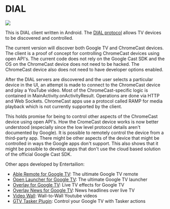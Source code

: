 DIAL
====
<p><img src="http://chromecast.entertailion.com/chromecastanimation100.gif"/></p>

<p>This is DIAL client written in Android. The <a href="http://www.dial-multiscreen.org/dial-protocol-specification">DIAL protocol</a> allows TV devices to be discovered and controlled.</p>

<p>The current version will discover both Google TV and ChromeCast devices. The client is a proof of concept for controlling ChromeCast devices using open API's. The current code does not rely on the Google Cast SDK and the OS on the ChromeCast device does not need to be hacked.
The ChromeCast device also does not need to have developer options enabled.
</p>

<p>After the DIAL servers are discovered and the user selects a particular device in the UI, an attempt is made to connect to the ChromeCast device and play a YouTube video.
Most of the ChromeCast-specific logic is contained in MainActivity.onActivityResult. 
Operations are done via HTTP and Web Sockets. ChromeCast apps use a protocol called RAMP for media playback which is not currently supported by the client.
</p>

<p>This holds promise for being to control other aspects of the ChromeCast device using open API's. How the CromeCast device works is now better understood (especially since the low level protocol details aren't documented by Google). 
It is possible to remotely control the device from a third-party app. There might be other aspects of the device that might be controlled in ways the Google apps don't support. 
This also shows that it might be possible to develop apps that don't use the cloud based solution of the official Google Cast SDK.﻿
</p>


<p>Other apps developed by Entertailion:
<ul>
<li><a href="https://play.google.com/store/apps/details?id=com.entertailion.android.tvremote">Able Remote for Google TV</a>: The ultimate Google TV remote</li>
<li><a href="https://play.google.com/store/apps/details?id=com.entertailion.android.launcher">Open Launcher for Google TV</a>: The ultimate Google TV launcher</li>
<li><a href="https://play.google.com/store/apps/details?id=com.entertailion.android.overlay">Overlay for Google TV</a>: Live TV effects for Google TV</li>
<li><a href="https://play.google.com/store/apps/details?id=com.entertailion.android.overlaynews">Overlay News for Google TV</a>: News headlines over live TV</li>
<li><a href="https://play.google.com/store/apps/details?id=com.entertailion.android.videowall">Video Wall</a>: Wall-to-Wall Youtube videos</li>
<li><a href="https://play.google.com/store/apps/details?id=com.entertailion.android.tasker">GTV Tasker Plugin</a>: Control your Google TV with Tasker actions</li>
</ul>
</p>